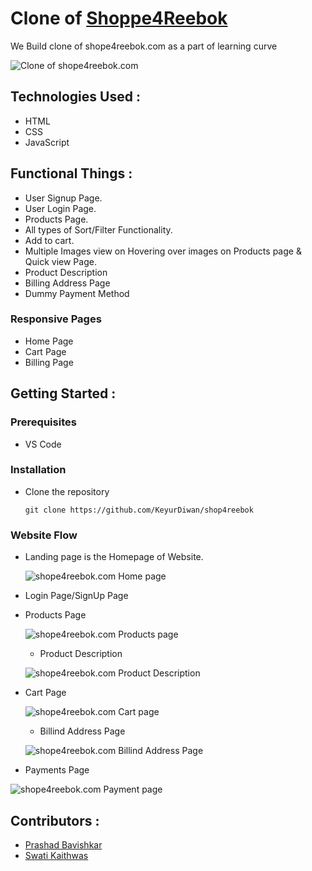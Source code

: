 # Clone of <a href = "shope4reebok.com">  Shoppe4Reebok</a>


We Build clone of shope4reebok.com as a part of learning curve


![Clone of shope4reebok.com](https://miro.medium.com/max/700/0*Lkq2qEDyJevOaByj.png)

## Technologies Used :
* HTML
* CSS
* JavaScript


## Functional Things :
* User Signup Page.
* User Login Page.
* Products Page.
* All types of Sort/Filter Functionality.
* Add to cart.
* Multiple Images view on Hovering over images on Products page & Quick view Page.
* Product Description 
* Billing Address Page
* Dummy Payment Method



### Responsive Pages
* Home Page
* Cart Page
* Billing Page


## Getting Started :


### Prerequisites 
* VS Code


### Installation 
* Clone the repository
    ``` 
    git clone https://github.com/KeyurDiwan/shop4reebok
    ```
### Website Flow
* Landing page is the Homepage of Website.

    ![shope4reebok.com Home page](https://miro.medium.com/max/700/0*Lkq2qEDyJevOaByj.png)

* Login Page/SignUp Page

<!--     ![shope4reebok.com login page/signup page]() -->
* Products Page

    ![shope4reebok.com Products page](https://miro.medium.com/max/700/0*LIkdB4VWmwXTqTXF.png)
    
     *  Product Description

  ![shope4reebok.com  Product Description](https://miro.medium.com/max/700/0*SyXkwNsJAFdZ8va-.png)

* Cart Page

  ![shope4reebok.com Cart page](https://miro.medium.com/max/700/0*9aeZTZO_KwtfHvKC.png)
  
  * Billind Address Page

  ![shope4reebok.com  Billind Address Page](https://miro.medium.com/max/700/0*jGlL48RLuxYajH5q.png)

* Payments Page

 ![shope4reebok.com Payment page](https://miro.medium.com/max/700/0*Jw884o4DTznRA4VR.png)

## Contributors :
* <a href = "https://github.com/PrasadBaviskar">Prashad Bavishkar</a>
* <a href = "https://github.com/swati-kaithwas">Swati Kaithwas</a>












<!-- # shop4reebok
  <h1> Clone of https://shop4reebok.com/</h1>
  <h1> Home Page </h1>
  <img src="https://miro.medium.com/max/2000/1*1Al0VsE3GOw-5aiNNBEFAw.png"  title="hover text">
    <h1> Home Page </h1>
  <img src="https://miro.medium.com/max/2732/1*CGYhvN0WqUg3NFJWc40Ztw.png" alt="accessibility text">
    <h1> shows all item </h1>
   <img src="https://miro.medium.com/max/2732/1*6XRasN3d7k5YYYPuJuUI4A.png"  title="hover text">
     <h1> cart page </h1>
  <img src="https://miro.medium.com/max/2732/1*aKixjrOoj6j_613uA40XOg.png"  alt="accessibility text">
    <h1> billing  page </h1>
   <img src="https://miro.medium.com/max/2732/1*i0KC2I_X9HzLBfS0Kr23Ew.png"  title="hover text">
     <h1> paymrnt page page </h1>
  <img src="https://miro.medium.com/max/1400/1*yDLi7UTkrUgRDnwNnJfznQ.png" alt="accessibility text">

 -->
